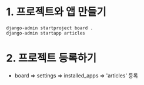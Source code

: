 # 1. 프로젝트와 앱 만들기
```shell
django-admin startproject board .
django-admin startapp articles
```
# 2. 프로젝트 등록하기
- board => settings => installed_apps => 'articles' 등록